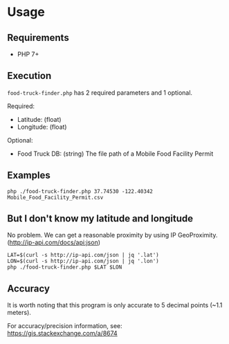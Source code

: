 # Usage

## Requirements

* PHP 7+

## Execution

`food-truck-finder.php` has 2 required parameters and 1 optional.

Required:

* Latitude:  (float)
* Longitude: (float)

Optional:

* Food Truck DB: (string) The file path of a Mobile Food Facility Permit

## Examples

```shell
php ./food-truck-finder.php 37.74530 -122.40342  Mobile_Food_Facility_Permit.csv
```

## But I don't know my latitude and longitude

No problem. We can get a reasonable proximity by using IP GeoProximity. (http://ip-api.com/docs/api:json)

```shell
LAT=$(curl -s http://ip-api.com/json | jq '.lat')
LON=$(curl -s http://ip-api.com/json | jq '.lon')
php ./food-truck-finder.php $LAT $LON
```

## Accuracy

It is worth noting that this program is only accurate to 5 decimal points (~1.1 meters).  

For accuracy/precision information, see: https://gis.stackexchange.com/a/8674